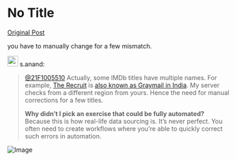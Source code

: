 # No Title

[Original Post](https://discourse.onlinedegree.iitm.ac.in/t/165959/200)

<p>you have to manually change for a few mismatch.</p>
<aside class="quote group-faculty" data-username="s.anand" data-post="140" data-topic="165959" data-full="true">
<div class="title">
<div class="quote-controls"></div>
<img alt="" width="24" height="24" src="https://dub1.discourse-cdn.com/flex013/user_avatar/discourse.onlinedegree.iitm.ac.in/s.anand/48/15264_2.png" class="avatar"> s.anand:</div>
<blockquote>
<p><a class="mention" href="/u/21f1005510">@21F1005510</a> Actually, some IMDb titles have multiple names. For example, <a href="https://www.imdb.com/title/tt16030542/" rel="noopener nofollow ugc">The Recruit</a> is <a href="https://www.imdb.com/title/tt16030542/releaseinfo/?ref_=tt_dt_aka#akas" rel="noopener nofollow ugc">also known as Graymail in India</a>. My server checks from a different region from yours. Hence the need for manual corrections for a few titles.</p>
<p><strong>Why didn’t I pick an exercise that could be fully automated?</strong> Because this is how real-life data sourcing is. It’s never perfect. You often need to create workflows where you’re able to quickly correct such errors in automation.</p>
</blockquote>
</aside>

![Image](https://dub1.discourse-cdn.com/flex013/user_avatar/discourse.onlinedegree.iitm.ac.in/s.anand/48/15264_2.png)